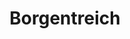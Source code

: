 ---
title: Borgentreich
ident: borgentreich
description: Daten und Diagramme zur Coronavirus-Krankheit 2019 in Borgentreich
---